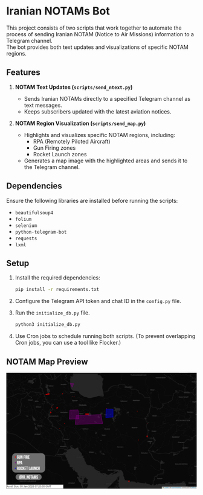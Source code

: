 # **Iranian NOTAMs Bot**

This project consists of two scripts that work together to automate the process of sending Iranian NOTAM (Notice to Air Missions) information to a Telegram channel.  
The bot provides both text updates and visualizations of specific NOTAM regions.

## **Features**

1. **NOTAM Text Updates (`scripts/send_ntext.py`)**  
   - Sends Iranian NOTAMs directly to a specified Telegram channel as text messages.  
   - Keeps subscribers updated with the latest aviation notices.

2. **NOTAM Region Visualization (`scripts/send_map.py`)**  
   - Highlights and visualizes specific NOTAM regions, including:  
     - RPA (Remotely Piloted Aircraft)  
     - Gun Firing zones  
     - Rocket Launch zones  
   - Generates a map image with the highlighted areas and sends it to the Telegram channel.

## **Dependencies**  
Ensure the following libraries are installed before running the scripts:
- `beautifulsoup4`
- `folium`
- `selenium`
- `python-telegram-bot`
- `requests`
- `lxml`

## **Setup**
1. Install the required dependencies:
   ```bash
   pip install -r requirements.txt
   ```
2. Configure the Telegram API token and chat ID in the `config.py` file.

4. Run the `initialize_db.py` file.
   ```bash
   python3 initialize_db.py
   ```

3. Use Cron jobs to schedule running both scripts. (To prevent overlapping Cron jobs, you can use a tool like Flocker.)

## **NOTAM Map Preview**  

![](preview.png)